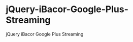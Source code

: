 jQuery-iBacor-Google-Plus-Streaming
===================================

jQuery iBacor Google Plus Streaming
